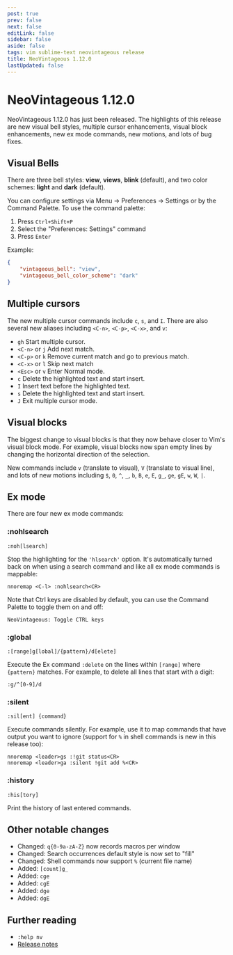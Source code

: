 ```yaml
---
post: true
prev: false
next: false
editLink: false
sidebar: false
aside: false
tags: vim sublime-text neovintageous release
title: NeoVintageous 1.12.0
lastUpdated: false
---
```


# NeoVintageous 1.12.0

NeoVintageous 1.12.0 has just been released. The highlights of this release are new visual bell styles, multiple cursor enhancements, visual block enhancements, new ex mode commands, new motions, and lots of bug fixes.

## Visual Bells

There are three bell styles: **view**, **views**, **blink** (default), and two color schemes: **light** and **dark** (default).

You can configure settings via Menu → Preferences → Settings or by the Command Palette. To use the command palette:

1. Press `Ctrl+Shift+P`
2. Select the "Preferences: Settings" command
3. Press `Enter`

Example:

```json
{
    "vintageous_bell": "view",
    "vintageous_bell_color_scheme": "dark"
}
```

## Multiple cursors

The new multiple cursor commands include `c`, `s`, and `I`. There are also several new aliases including `<C-n>`, `<C-p>`, `<C-x>`, and `v`:

* `gh` Start multiple cursor.
* `<C-n>` or `j` Add next match.
* `<C-p>` or `k` Remove current match and go to previous match.
* `<C-x>` or `l` Skip next match
* `<Esc>` or `v` Enter Normal mode.
* `c` Delete the highlighted text and start insert.
* `I` Insert text before the highlighted text.
* `s` Delete the highlighted text and start insert.
* `J` Exit multiple cursor mode.

## Visual blocks

The biggest change to visual blocks is that they now behave closer to Vim's visual block mode. For example, visual blocks now span empty lines by changing the horizontal direction of the selection.

New commands include `v` (translate to visual), `V` (translate to visual line), and lots of new motions including `$`, `0`, `^`, `_`, `b`, `B`, `e`, `E`, `g_`, `ge`, `gE`, `w`, `W`, `|`.

## Ex mode

There are four new ex mode commands:

### :nohlsearch

```vim
:noh[lsearch]
```

Stop the highlighting for the `'hlsearch'` option. It's automatically turned back on when using a search command and like all ex mode commands is mappable:

```vim
nnoremap <C-l> :nohlsearch<CR>
```

Note that Ctrl keys are disabled by default, you can use the Command Palette to toggle them on and off:

```console
NeoVintageous: Toggle CTRL keys
```

### :global

```vim
:[range]g[lobal]/{pattern}/d[elete]
```

Execute the Ex command `:delete` on the lines within `[range]` where `{pattern}` matches. For example, to delete all lines that start with a digit:

```vim
:g/^[0-9]/d
```

### :silent

```vim
:sil[ent] {command}
```

Execute commands silently. For example, use it to map commands that have output you want to ignore (support for `%` in shell commands is new in this release too):

```vim
nnoremap <leader>gs :!git status<CR>
nnoremap <leader>ga :silent !git add %<CR>
```

### :history

```vim
:his[tory]
```

Print the history of last entered commands.

## Other notable changes

* Changed: `q{0-9a-zA-Z}` now records macros per window
* Changed: Search occurrences default style is now set to "fill"
* Changed: Shell commands now support `%` (current file name)
* Added: `[count]g_`
* Added: `cge`
* Added: `cgE`
* Added: `dge`
* Added: `dgE`

## Further reading

* `:help nv`
* [Release notes](https://github.com/NeoVintageous/NeoVintageous/releases/tag/1.12.0)
